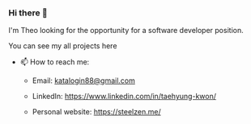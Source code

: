 ### Hi there 👋

I'm Theo looking for the opportunity for a software developer position. 

You can see my all projects here 

- 📫 How to reach me:
   
  - Email: katalogin88@gmail.com
  
  - LinkedIn: https://www.linkedin.com/in/taehyung-kwon/
  
  - Personal website: https://steelzen.me/

